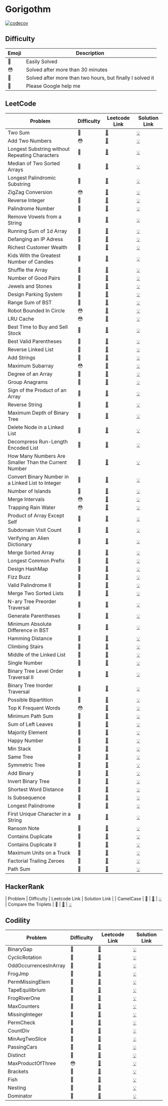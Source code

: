 # Gorigothm

[![codecov](https://codecov.io/gh/sungjunyoung/gorigothm/branch/master/graph/badge.svg?token=T2DTGGC2RY)](https://codecov.io/gh/sungjunyoung/gorigothm)

## Difficulty

| Emoji | Description |
| ----- | ----------- |
| 🙂 | Easily Solved |
| 😳 | Solved after more than 30 minutes |
| 🥵 | Solved after more than two hours, but finally I solved it | 
| 👺 | Please Google help me | 

## LeetCode

| Problem | Difficulty | Leetcode Link | Solution Link |
| ------- | ----------- | ---- | ------------------ |
| Two Sum | 🙂 | [🔗](https://leetcode.com/problems/two-sum/) | [💡](leetcode/two-sum/solution.go) |
| Add Two Numbers | 😳 | [🔗](https://leetcode.com/problems/add-two-numbers/) | [💡](leetcode/add-two-numbers/solution.go) |
| Longest Substring without Repeating Characters | 🥵 | [🔗](https://leetcode.com/problems/longest-substring-without-repeating-characters) | [💡](leetcode/longest-substring-without-repeating-characters/solution.go)
| Median of Two Sorted Arrays | 🙂 | [🔗](https://leetcode.com/problems/median-of-two-sorted-arrays/) | [💡](leetcode/median-of-two-sorted-arrays/solution.go)
| Longest Palindromic Substring | 🥵 | [🔗](https://leetcode.com/problems/longest-palindromic-substring/) | [💡](leetcode/longest-palindromic-substring/solution.go)
| ZigZag Conversion | 😳 | [🔗](https://leetcode.com/problems/zigzag-conversion/) | [💡](leetcode/zigzag-conversion/solution.go)
| Reverse Integer | 🙂 | [🔗](https://leetcode.com/problems/reverse-integer/) | [💡](leetcode/reverse-integer/solution.go)
| Palindrome Number | 🙂 | [🔗](https://leetcode.com/problems/palindrome-number/) | [💡](leetcode/palindrome-number/solution.go)
| Remove Vowels from a String | 🙂 | [🔗](https://leetcode.com/problems/remove-vowels-from-a-string/) | [💡](leetcode/remove-vowels-from-a-string/solution.go)
| Running Sum of 1d Array | 🙂 | [🔗](https://leetcode.com/problems/running-sum-of-1d-array/) | [💡](leetcode/running-sum-of-1d-array/solution.go)
| Defanging an IP Adress | 🙂 | [🔗](https://leetcode.com/problems/defanging-an-ip-address/) | [💡](leetcode/defanging-an-ip-address/solution.go)
| Richest Customer Wealth | 🙂 | [🔗](https://leetcode.com/problems/richest-customer-wealth/) | [💡](leetcode/richest-customer-wealth/solution.go)
| Kids With the Greatest Number of Candies | 🙂 | [🔗](https://leetcode.com/problems/kids-with-the-greatest-number-of-candies/) | [💡](leetcode/kids-with-the-greatest-number-of-candies/solution.go)
| Shuffle the Array | 🙂 | [🔗](https://leetcode.com/problems/shuffle-the-array/) | [💡](leetcode/shuffle-the-array/solution.go)
| Number of Good Pairs | 🙂 | [🔗](https://leetcode.com/problems/number-of-good-pairs/) | [💡](leetcode/number-of-good-pairs/solution.go)
| Jewels and Stones | 🙂 | [🔗](https://leetcode.com/problems/jewels-and-stones/) | [💡](leetcode/jewels-and-stones/solution.go)
| Design Parking System | 🙂 | [🔗](https://leetcode.com/problems/design-parking-system/) | [💡](leetcode/design-parking-system/solution.go)
| Range Sum of BST | 🙂 | [🔗](https://leetcode.com/problems/range-sum-of-bst/) | [💡](leetcode/range-sum-of-bst/solution.go)
| Robot Bounded In Circle | 😳 | [🔗](https://leetcode.com/problems/robot-bounded-in-circle/) | [💡](leetcode/robot-bounded-in-circle/solution.go)
| LRU Cache | 😳 | [🔗](https://leetcode.com/problems/lru-cache/) | [💡](leetcode/lru-cache/solution.go)
| Best Time to Buy and Sell Stock | 🙂 | [🔗](https://leetcode.com/problems/best-time-to-buy-and-sell-stock/) | [💡](leetcode/best-time-to-buy-and-sell-stock/solution.go)
| Best Valid Parentheses | 🙂 | [🔗](https://leetcode.com/problems/valid-parentheses/) | [💡](leetcode/valid-parentheses/solution.go)
| Reverse Linked List | 🙂 | [🔗](https://leetcode.com/problems/reverse-linked-list/) | [💡](leetcode/reverse-linked-list/solution.go)
| Add Strings | 🙂 | [🔗](https://leetcode.com/problems/add-strings/) | [💡](leetcode/add-strings/solution.go)
| Maximum Subarray | 😳 | [🔗](https://leetcode.com/problems/maximum-subarray/) | [💡](leetcode/maximum-subarray/solution.go)
| Degree of an Array | 🙂 | [🔗](https://leetcode.com/problems/degree-of-an-array/) | [💡](leetcode/degree-of-an-array/solution.go)
| Group Anagrams | 🙂 | [🔗](https://leetcode.com/problems/group-anagrams/) | [💡](leetcode/group-anagrams/solution.go)
| Sign of the Product of an Array | 🙂 | [🔗](https://leetcode.com/problems/sign-of-the-product-of-an-array/) | [💡](leetcode/sign-of-the-product-of-an-array/solution.go)
| Reverse String | 🙂 | [🔗](https://leetcode.com/problems/reverse-string/) | [💡](leetcode/reverse-string/solution.go)
| Maximum Depth of Binary Tree | 🙂 | [🔗](https://leetcode.com/problems/maximum-depth-of-binary-tree/) | [💡](leetcode/maximum-depth-of-binary-tree/solution.go)
| Delete Node in a Linked List | 🙂 | [🔗](https://leetcode.com/problems/delete-node-in-a-linked-list/) | [💡](leetcode/delete-node-in-a-linked-list/solution.go)
| Decompress Run-Length Encoded List | 🙂 | [🔗](https://leetcode.com/problems/decompress-run-length-encoded-list/) | [💡](leetcode/decompress-run-length-encoded-list/solution.go)
| How Many Numbers Are Smaller Than the Current Number | 🙂 | [🔗](https://leetcode.com/problems/how-many-numbers-are-smaller-than-the-current-number/) | [💡](leetcode/how-many-numbers-are-smaller-than-the-current-number/solution.go)
| Convert Binary Number in a Linked List to Integer | 🙂 | [🔗](https://leetcode.com/problems/convert-binary-number-in-a-linked-list-to-integer/) | [💡](leetcode/convert-binary-number-in-a-linked-list-to-integer/solution.go)
| Number of Islands | 🙂 | [🔗](https://leetcode.com/problems/number-of-islands/) | [💡](leetcode/number-of-islands/solution.go)
| Merge Intervals | 😳 | [🔗](https://leetcode.com/problems/merge-intervals/) | [💡](leetcode/merge-intervals/solution.go)
| Trapping Rain Water | 😳 | [🔗](https://leetcode.com/problems/trapping-rain-water/) | [💡](leetcode/trapping-rain-water/solution.go)
| Product of Array Except Self | 🙂 | [🔗](https://leetcode.com/problems/product-of-array-except-self/) | [💡](leetcode/product-of-array-except-self/solution.go)
| Subdomain Visit Count | 🙂 | [🔗](https://leetcode.com/problems/subdomain-visit-count/) | [💡](leetcode/subdomain-visit-count/solution.go)
| Verifying an Alien Dictionary | 🙂 | [🔗](https://leetcode.com/problems/verifying-an-alien-dictionary/) | [💡](leetcode/verifying-an-alien-dictionary/solution.go)
| Merge Sorted Array | 🙂 | [🔗](https://leetcode.com/problems/merge-sorted-array/) | [💡](leetcode/merge-sorted-array/solution.go)
| Longest Common Prefix | 🙂 | [🔗](https://leetcode.com/problems/longest-common-prefix/) | [💡](leetcode/longest-common-prefix/solution.go)
| Design HashMap | 🙂 | [🔗](https://leetcode.com/problems/design-hashmap/) | [💡](leetcode/design-hashmap/solution.go)
| Fizz Buzz | 🙂 | [🔗](https://leetcode.com/problems/fizz-buzz/) | [💡](leetcode/fizz-buzz/solution.go)
| Valid Palindrome II | 🙂 | [🔗](https://leetcode.com/problems/valid-palindrome-ii/) | [💡](leetcode/valid-palindrome-ii/solution.go)
| Merge Two Sorted Lists | 🙂 | [🔗](https://leetcode.com/problems/merge-two-sorted-lists/) | [💡](leetcode/merge-two-sorted-lists/solution.go)
| N-ary Tree Preorder Traversal | 🙂 | [🔗](https://leetcode.com/problems/n-ary-tree-preorder-traversal/) | [💡](leetcode/n-ary-tree-preorder-traversal/solution.go)
| Generate Parentheses | 🙂 | [🔗](https://leetcode.com/problems/generate-parentheses/) | [💡](leetcode/generate-parentheses/solution.go)
| Minimum Absolute Difference in BST | 🙂 | [🔗](https://leetcode.com/problems/minimum-absolute-difference-in-bst/) | [💡](leetcode/minimum-absolute-difference-in-bst/solution.go)
| Hamming Distance | 🙂 | [🔗](https://leetcode.com/problems/hamming-distance/) | [💡](leetcode/hamming-distance/solution.go)
| Climbing Stairs | 🙂 | [🔗](https://leetcode.com/problems/climbing-stairs/) | [💡](leetcode/climbing-stairs/solution.go)
| Middle of the Linked List | 🙂 | [🔗](https://leetcode.com/problems/middle-of-the-linked-list/) | [💡](leetcode/middle-of-the-linked-list/solution.go)
| Single Number | 🙂 | [🔗](https://leetcode.com/problems/single-number/) | [💡](leetcode/single-number/solution.go)
| Binary Tree Level Order Traversal II | 🙂 | [🔗](https://leetcode.com/problems/binary-tree-level-order-traversal-ii/) | [💡](leetcode/binary-tree-level-order-traversal-ii/solution.go)
| Binary Tree Inorder Traversal | 🙂 | [🔗](https://leetcode.com/problems/binary-tree-inorder-traversal/) | [💡](leetcode/binary-tree-inorder-traversal/solution.go)
| Possible Bipartition | 🙂 | [🔗](https://leetcode.com/problems/possible-bipartition/) | [💡](leetcode/possible-bipartition/solution.go)
| Top K Frequent Words | 😳 | [🔗](https://leetcode.com/problems/top-k-frequent-words/) | [💡](leetcode/top-k-frequent-words/solution.go)
| Minimum Path Sum | 🙂 | [🔗](https://leetcode.com/problems/minimum-path-sum/) | [💡](leetcode/minimum-path-sum/solution.go)
| Sum of Left Leaves | 🙂 | [🔗](https://leetcode.com/problems/sum-of-left-leaves/) | [💡](leetcode/sum-of-left-leaves/solution.go)
| Majority Element | 🙂 | [🔗](https://leetcode.com/problems/majority-element/) | [💡](leetcode/majority-element/solution.go)
| Happy Number | 🙂 | [🔗](https://leetcode.com/problems/happy-number/) | [💡](leetcode/happy-number/solution.go)
| Min Stack | 🙂 | [🔗](https://leetcode.com/problems/min-stack/) | [💡](leetcode/min-stack/solution.go)
| Same Tree | 🙂 | [🔗](https://leetcode.com/problems/same-tree/) | [💡](leetcode/same-tree/solution.go)
| Symmetric Tree | 🙂 | [🔗](https://leetcode.com/problems/symmetric-tree/) | [💡](leetcode/symmetric-tree/solution.go)
| Add Binary | 🙂 | [🔗](https://leetcode.com/problems/add-binary/) | [💡](leetcode/add-binary/solution.go)
| Invert Binary Tree | 🙂 | [🔗](https://leetcode.com/problems/invert-binary-tree/) | [💡](leetcode/invert-binary-tree/solution.go)
| Shortest Word Distance | 🙂 | [🔗](https://leetcode.com/problems/shortest-word-distance/) | [💡](leetcode/shortest-word-distance/solution.go)
| Is Subsequence | 🙂 | [🔗](https://leetcode.com/problems/is-subsequence/) | [💡](leetcode/is-subsequence/solution.go)
| Longest Palindrome | 🙂 | [🔗](https://leetcode.com/problems/longest-palindrome/) | [💡](leetcode/longest-palindrome/solution.go)
| First Unique Character in a String | 🙂 | [🔗](https://leetcode.com/problems/first-unique-character-in-a-string/) | [💡](leetcode/first-unique-character-in-a-string/solution.go)
| Ransom Note | 🙂 | [🔗](https://leetcode.com/problems/ransom-note/) | [💡](leetcode/ransom-note/solution.go)
| Contains Duplicate | 🙂 | [🔗](https://leetcode.com/problems/contains-duplicate/) | [💡](leetcode/contains-duplicate/solution.go)
| Contains Duplicate II | 🙂 | [🔗](https://leetcode.com/problems/contains-duplicate-ii/) | [💡](leetcode/contains-duplicate-ii/solution.go)
| Maximum Units on a Truck | 🙂 | [🔗](https://leetcode.com/problems/maximum-units-on-a-truck/) | [💡](leetcode/maximum-units-on-a-truck/solution.go)
| Factorial Trailing Zeroes | 🙂 | [🔗](https://leetcode.com/problems/factorial-trailing-zeroes/) | [💡](leetcode/factorial-trailing-zeroes/solution.go)
| Path Sum | 🙂 | [🔗](https://leetcode.com/problems/path-sum/) | [💡](leetcode/path-sum/solution.go)

## HackerRank
| Problem | Difficulty | Leetcode Link | Solution Link |
| CamelCase | 🙂 | [🔗](https://www.hackerrank.com/challenges/camelcase/problem) | [💡](hackerrank/camelcase/solution.go)
| Compare the Triplets | 🙂 | [🔗](https://www.hackerrank.com/challenges/compare-the-triplets/problem) | [💡](hackerrank/compare-the-triplets/solution.go)


## Codility

| Problem | Difficulty | Leetcode Link | Solution Link |
| ------- | ----------- | ---- | ------------------ |
| BinaryGap | 🙂 | [🔗](https://app.codility.com/programmers/lessons/1-iterations/binary_gap/) | [💡](codility/binary-gap/solution.go)
| CyclicRotation | 🙂 | [🔗](https://app.codility.com/programmers/lessons/2-arrays/cyclic_rotation/) | [💡](codility/cyclic-rotation/solution.go)
| OddOccurrencesInArray | 🙂 | [🔗](https://app.codility.com/programmers/lessons/2-arrays/odd_occurrences_in_array/) | [💡](codility/odd-occurrences-in-array/solution.go)
| FrogJmp | 🙂 | [🔗](https://app.codility.com/programmers/lessons/3-time_complexity/frog_jmp/) | [💡](codility/frog-jmp/solution.go)
| PermMissingElem | 🙂 | [🔗](https://app.codility.com/programmers/lessons/3-time_complexity/perm_missing_elem/) | [💡](codility/perm-missing-elem/solution.go)
| TapeEquilibrium | 🙂 | [🔗](https://app.codility.com/programmers/lessons/3-time_complexity/tape_equilibrium/) | [💡](codility/tape-equilibrium/solution.go)
| FrogRiverOne | 🙂 | [🔗](https://app.codility.com/programmers/lessons/4-counting_elements/frog_river_one/) | [💡](codility/frog-river-one/solution.go)
| MaxCounters | 🙂 | [🔗](https://app.codility.com/programmers/lessons/4-counting_elements/max_counters/) | [💡](codility/max-counters/solution.go)
| MissingInteger | 🙂 | [🔗](https://app.codility.com/programmers/lessons/4-counting_elements/missing_integer/) | [💡](codility/missing-integer/solution.go)
| PermCheck | 🙂 | [🔗](https://app.codility.com/programmers/lessons/4-counting_elements/perm_check/) | [💡](codility/perm-check/solution.go)
| CountDiv | 🙂 | [🔗](https://app.codility.com/programmers/lessons/5-prefix_sums/count_div/) | [💡](codility/count-div/solution.go)
| MinAvgTwoSlice | 👺 | [🔗](https://app.codility.com/programmers/lessons/5-prefix_sums/min_avg_two_slice/) | [💡](codility/min-avg-two-slice/solution.go)
| PassingCars | 🙂 | [🔗](https://app.codility.com/programmers/lessons/5-prefix_sums/passing_cars/) | [💡](codility/passing-cars/solution.go)
| Distinct | 🙂 | [🔗](https://app.codility.com/programmers/lessons/6-sorting/distinct/) | [💡](codility/distinct/solution.go)
| MaxProductOfThree | 😳 | [🔗](https://app.codility.com/programmers/lessons/6-sorting/max_product_of_three/) | [💡](codility/max-product-of-three/solution.go)
| Brackets | 🙂 | [🔗](https://app.codility.com/programmers/lessons/7-stacks_and_queues/brackets/) | [💡](codility/brackets/solution.go)
| Fish | 🙂 | [🔗](https://app.codility.com/programmers/lessons/7-stacks_and_queues/fish/) | [💡](codility/fish/solution.go)
| Nesting | 🙂 | [🔗](https://app.codility.com/programmers/lessons/7-stacks_and_queues/nesting/) | [💡](codility/nesting/solution.go)
| Dominator | 🙂 | [🔗](https://app.codility.com/programmers/lessons/8-leader/dominator/) | [💡](codility/dominator/solution.go)